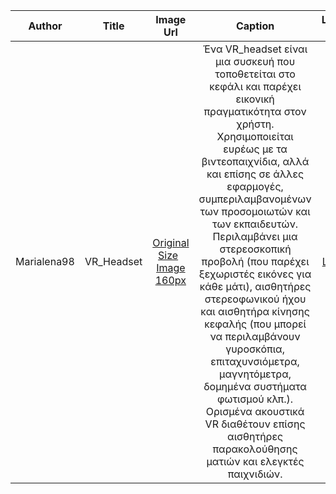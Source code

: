 | Author |  Title | Image Url|Caption |Lisence Url|Lisence Text|Categories|Tags|
| :---:  |  :---: | :---:    |:---:    |:---:      |:---:       |:---:     |:---:|
|Marialena98|VR_Headset|[Original Size](https://github.com/Marialena98/gr/blob/master/images/VR_headset.jpg) &nbsp; [Image 160px](https://github.com/Marialena98/gr/blob/master/images/VR_headset_Thumb.jpg)|Ένα VR_headset είναι μια συσκευή που τοποθετείται στο κεφάλι και παρέχει εικονική πραγματικότητα στον χρήστη. Χρησιμοποιείται ευρέως με τα βιντεοπαιχνίδια, αλλά και επίσης σε άλλες εφαρμογές, συμπεριλαμβανομένων των προσομοιωτών και των εκπαιδευτών. Περιλαμβάνει μια στερεοσκοπική προβολή (που παρέχει ξεχωριστές εικόνες για κάθε μάτι), αισθητήρες στερεοφωνικού ήχου και αισθητήρα κίνησης κεφαλής (που μπορεί να περιλαμβάνουν γυροσκόπια, επιταχυνσιόμετρα, μαγνητόμετρα, δομημένα συστήματα φωτισμού κλπ.). Ορισμένα ακουστικά VR διαθέτουν επίσης αισθητήρες παρακολούθησης ματιών και ελεγκτές παιχνιδιών.|[License](https://www.needpix.com/photo/863575/virtual-reality-play-glasses-virtual-world-simulation-players-virtual-reality-game-console)|Pixaline Categories|Technology|VR,Electronics,Virtual reality|

